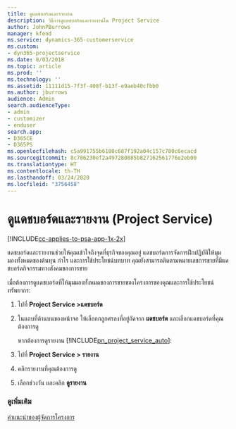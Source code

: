 ```yaml
---
title: ดูแดชบอร์ดและรายงาน
description: วิธีการดูแดชบอร์ดและรายงานใน Project Service
author: JohnPBurrows
manager: kfend
ms.service: dynamics-365-customerservice
ms.custom:
- dyn365-projectservice
ms.date: 8/03/2018
ms.topic: article
ms.prod: ''
ms.technology: ''
ms.assetid: 11111d15-7f3f-408f-b13f-e9aeb40cfbb0
ms.author: jburrows
audience: Admin
search.audienceType:
- admin
- customizer
- enduser
search.app:
- D365CE
- D365PS
ms.openlocfilehash: c5a991755b6180c687f192a04c157c780c6ecacd
ms.sourcegitcommit: 8c786230ef2a497280885b827162561776e2eb00
ms.translationtype: HT
ms.contentlocale: th-TH
ms.lasthandoff: 03/24/2020
ms.locfileid: "3756458"
---
```

# <a name="view-dashboards-and-reports-project-service"></a>ดูแดชบอร์ดและรายงาน (Project Service)

[!INCLUDE[cc-applies-to-psa-app-1x-2x](../includes/cc-applies-to-psa-app-1x-2x.md)]

แดชบอร์ดและรายงานช่วยให้คุณเข้าใจถึงจุดที่ธุรกิจของคุณอยู่ แดชบอร์ดการจัดการฝึกปฏิบัติให้มุมมองทั้งหมดของต้นทุน กำไร และการใช้ประโยชน์บทบาท คุณยังสามารถติดตามหมายเลขการขายที่มีแดชบอร์ดกิจกรรมทางสังคมของการขาย  
  
 เมื่อต้องการดูแดชบอร์ดที่ให้มุมมองทั้งหมดของการขายของโครงการของคุณและการใช้ประโยชน์ทรัพยากร:  
  
1. ไปที่ **Project Service >แดชบอร์ด**  
  
2. ในแถบที่ด้านบนของหน้าจอ ให้เลือกกลูกศรลงที่อยู่ถัดจาก **แดชบอร์ด** และเลือกแดชบอร์ดที่คุณต้องการดู  
  
   หากต้องการดูรายงาน [!INCLUDE[pn_project_service_auto](../includes/pn-project-service-auto.md)]:  
  
3. ไปที่ **Project Service > รายงาน**  
  
4. คลิกรายงานที่คุณต้องการดู  
  
5. เลือกช่วงวัน และคลิก **ดูรายงาน**  
  
### <a name="see-also"></a>ดูเพิ่มเติม  
 [คำแนะนำของผู้จัดการโครงการ](../project-service/project-manager-guide.md)
